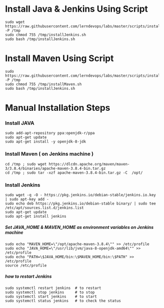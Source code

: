 # Install Java & Jenkins Using Script
```
sudo wget https://raw.githubusercontent.com/lerndevops/labs/master/scripts/installJenkins.sh -P /tmp
sudo chmod 755 /tmp/installJenkins.sh
sudo bash /tmp/installJenkins.sh
```
# Install Maven Using Script
``` 
sudo https://raw.githubusercontent.com/lerndevops/labs/master/scripts/installMaven.sh -P /tmp
sudo chmod 755 /tmp/installMaven.sh
sudo bash /tmp/installJenkins.sh
```

# Manual Installation Steps 
### Install JAVA
```
sudo add-apt-repository ppa:openjdk-r/ppa
sudo apt-get update
sudo apt-get install -y openjdk-8-jdk
```
### Install Maven  ( on Jenkins machine )
```
cd /tmp ; sudo wget https://dlcdn.apache.org/maven/maven-3/3.8.4/binaries/apache-maven-3.8.4-bin.tar.gz
cd /tmp ; sudo tar -xzf apache-maven-3.8.4-bin.tar.gz -C  /opt/
````
### Install Jenkins
```
sudo wget -q -O - https://pkg.jenkins.io/debian-stable/jenkins.io.key | sudo apt-key add -
sudo echo deb https://pkg.jenkins.io/debian-stable binary/ | sudo tee /etc/apt/sources.list.d/jenkins.list
sudo apt-get update
sudo apt-get install jenkins
```

##### Set JAVA_HOME & MAVEN_HOME as environment variables on Jenkins machine
```
sudo echo "MAVEN_HOME=\"/opt/apache-maven-3.8.4\"" >> /etc/profile
sudo echo "JAVA_HOME=\"/usr/lib/jvm/java-8-openjdk-amd64\"" >> /etc/profile 
sudo echo "PATH=\$JAVA_HOME/bin:\$MAVEN_HOME/bin:\$PATH" >> /etc/profile
source /etc/profile
```
##### how to restart Jenkins 
```
sudo systemctl restart jenkins  # to restart 
sudo systemctl stop jenkins     # to stop 
sudo systemctl start jenkins    # to start 
sudo systemctl status jenkins   # to check the status
```
